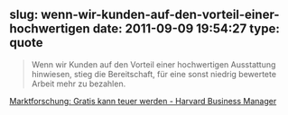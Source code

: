slug: wenn-wir-kunden-auf-den-vorteil-einer-hochwertigen
date: 2011-09-09 19:54:27
type: quote
---

> Wenn wir Kunden auf den Vorteil einer hochwertigen Ausstattung hinwiesen, stieg die Bereitschaft, für eine sonst niedrig bewertete Arbeit mehr zu bezahlen.

[Marktforschung: Gratis kann teuer werden - Harvard Business Manager](http://www.harvardbusinessmanager.de/heft/artikel/a-685176.html)
